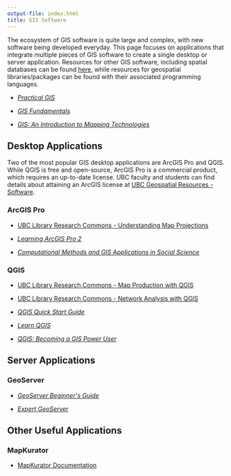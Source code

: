 ```yaml
---
output-file: index.html
title: GIS Software
---
```


The ecosystem of GIS software is quite large and complex, with new software
being developed everyday. This page focuses on applications that integrate
multiple pieces of GIS software to create a single desktop or server
application. Resources for other GIS software, including spatial databases can
be found [here](https://ubc-geography.github.io/computing-resources/databases/),
while resources for geospatial libraries/packages can be found with their
associated programming languages.

- _[Practical GIS](https://go.exlibris.link/0SQNwYkl)_

- _[GIS Fundamentals](https://go.exlibris.link/K2SdsWd1)_

- _[GIS: An Introduction to Mapping Technologies](https://go.exlibris.link/XDzhC2Pd)_

## Desktop Applications

Two of the most popular GIS desktop applications are ArcGIS Pro and QGIS. While
QGIS is free and open-source, ArcGIS Pro is a commercial product, which requires
an up-to-date license. UBC faculty and students can find details about attaining
an ArcGIS license at
[UBC Geospatial Resources - Software](https://gis.ubc.ca/software/).

### ArcGIS Pro

- [UBC Library Research Commons - Understanding Map Projections](https://ubc-library-rc.github.io/map-projections/)

- _[Learning ArcGIS Pro 2](https://go.exlibris.link/GQq35Gf6)_

- _[Computational Methods and GIS Applications in Social Science](https://go.exlibris.link/YM3Mt98G)_

### QGIS

- [UBC Library Research Commons - Map Production with QGIS](https://ubc-library-rc.github.io/gis-intro-qgis/)

- [UBC Library Research Commons - Network Analysis with QGIS](https://ubc-library-rc.github.io/qgis-walkability/)

- _[QGIS Quick Start Guide](https://go.exlibris.link/vXrWwwJ9)_

- _[Learn QGIS](https://go.exlibris.link/yGfccBXv)_

- _[QGIS: Becoming a GIS Power User](https://go.exlibris.link/NcZblRWv)_

## Server Applications

### GeoServer

- _[GeoServer Beginner's Guide](https://go.exlibris.link/ZSQc0jdm)_

- _[Expert GeoServer](https://go.exlibris.link/VZSrV1cw)_

## Other Useful Applications

### MapKurator

- [MapKurator Documentation](https://knowledge-computing.github.io/mapkurator-doc/#/docs/introduction)
